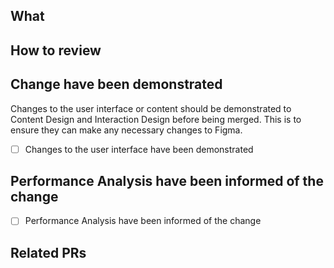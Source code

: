 ## What

<!-- Describe what you have changed and why -->

## How to review

<!-- Describe the steps required to review this PR.
For example:

1. Code Review
1. Deploy to sandpit with `./deploy-sandpit.sh -a`
1. Ensure that resources `x`, `y` and `z` were not changed
1. Visit [some url](https://some.sandpit.url/to/visit)
1. Log in
1. Ensure `x` message appears in a modal
-->

## Change have been demonstrated

Changes to the user interface or content should be demonstrated to Content Design and Interaction Design before being merged. This is to ensure they can make any necessary changes to Figma.

- [ ] Changes to the user interface have been demonstrated

<!-- Delete this section if the PR does not change the UI. -->

## Performance Analysis have been informed of the change

- [ ] Performance Analysis have been informed of the change

## Related PRs

<!-- Links to PRs in other repositories that are relevant to this PR.

This could be:
  - PRs that depend on this one
  - PRs this one depends on
  - If this work is being duplicated in other repos, other PRs
  - PRs which just provide context to this one. -->

<!-- Delete this section if not needed! -->
